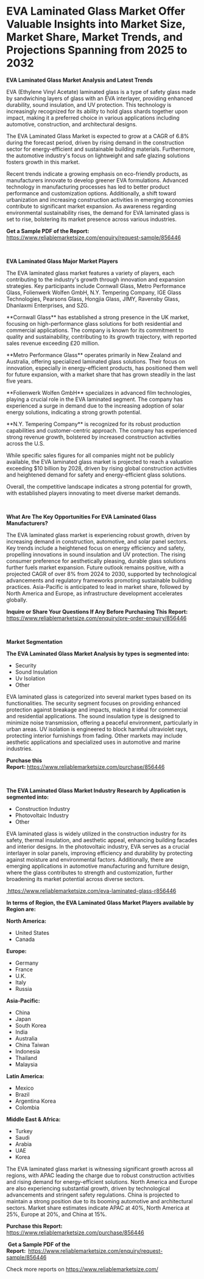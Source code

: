 <p><h1>EVA Laminated Glass Market Offer Valuable Insights into Market Size, Market Share, Market Trends, and Projections Spanning from 2025 to 2032</h1></p><p><strong>EVA Laminated Glass Market Analysis and Latest Trends</strong></p>
<p><p>EVA (Ethylene Vinyl Acetate) laminated glass is a type of safety glass made by sandwiching layers of glass with an EVA interlayer, providing enhanced durability, sound insulation, and UV protection. This technology is increasingly recognized for its ability to hold glass shards together upon impact, making it a preferred choice in various applications including automotive, construction, and architectural designs.</p><p>The EVA Laminated Glass Market is expected to grow at a CAGR of 6.8% during the forecast period, driven by rising demand in the construction sector for energy-efficient and sustainable building materials. Furthermore, the automotive industry's focus on lightweight and safe glazing solutions fosters growth in this market. </p><p>Recent trends indicate a growing emphasis on eco-friendly products, as manufacturers innovate to develop greener EVA formulations. Advanced technology in manufacturing processes has led to better product performance and customization options. Additionally, a shift toward urbanization and increasing construction activities in emerging economies contribute to significant market expansion. As awareness regarding environmental sustainability rises, the demand for EVA laminated glass is set to rise, bolstering its market presence across various industries.</p></p>
<p><strong>Get a Sample PDF of the Report:&nbsp;</strong> <a href="https://www.reliablemarketsize.com/enquiry/request-sample/856446?utm_campaign=2799&utm_medium=2&utm_source=Github&utm_content=ia&utm_term=31032025&utm_id=eva-laminated-glass">https://www.reliablemarketsize.com/enquiry/request-sample/856446</a></p>
<p>&nbsp;</p>
<p><strong>EVA Laminated Glass Major Market Players</strong></p>
<p><p>The EVA laminated glass market features a variety of players, each contributing to the industry's growth through innovation and expansion strategies. Key participants include Cornwall Glass, Metro Performance Glass, Folienwerk Wolfen GmbH, N.Y. Tempering Company, IGE Glass Technologies, Pearsons Glass, Hongjia Glass, JIMY, Ravensby Glass, Dhanlaxmi Enterprises, and SZG.</p><p>**Cornwall Glass** has established a strong presence in the UK market, focusing on high-performance glass solutions for both residential and commercial applications. The company is known for its commitment to quality and sustainability, contributing to its growth trajectory, with reported sales revenue exceeding £20 million.</p><p>**Metro Performance Glass** operates primarily in New Zealand and Australia, offering specialized laminated glass solutions. Their focus on innovation, especially in energy-efficient products, has positioned them well for future expansion, with a market share that has grown steadily in the last five years.</p><p>**Folienwerk Wolfen GmbH** specializes in advanced film technologies, playing a crucial role in the EVA laminated segment. The company has experienced a surge in demand due to the increasing adoption of solar energy solutions, indicating a strong growth potential. </p><p>**N.Y. Tempering Company** is recognized for its robust production capabilities and customer-centric approach. The company has experienced strong revenue growth, bolstered by increased construction activities across the U.S. </p><p>While specific sales figures for all companies might not be publicly available, the EVA laminated glass market is projected to reach a valuation exceeding $10 billion by 2028, driven by rising global construction activities and heightened demand for safety and energy-efficient glass solutions. </p><p>Overall, the competitive landscape indicates a strong potential for growth, with established players innovating to meet diverse market demands.</p></p>
<p>&nbsp;</p>
<p><strong>What Are The Key Opportunities For EVA Laminated Glass Manufacturers?</strong></p>
<p><p>The EVA laminated glass market is experiencing robust growth, driven by increasing demand in construction, automotive, and solar panel sectors. Key trends include a heightened focus on energy efficiency and safety, propelling innovations in sound insulation and UV protection. The rising consumer preference for aesthetically pleasing, durable glass solutions further fuels market expansion. Future outlook remains positive, with a projected CAGR of over 8% from 2024 to 2030, supported by technological advancements and regulatory frameworks promoting sustainable building practices. Asia-Pacific is anticipated to lead in market share, followed by North America and Europe, as infrastructure development accelerates globally.</p></p>
<p><strong>Inquire or Share Your Questions If Any Before Purchasing This Report:</strong> <a href="https://www.reliablemarketsize.com/enquiry/pre-order-enquiry/856446?utm_campaign=2799&utm_medium=2&utm_source=Github&utm_content=ia&utm_term=31032025&utm_id=eva-laminated-glass">https://www.reliablemarketsize.com/enquiry/pre-order-enquiry/856446</a></p>
<p>&nbsp;</p>
<p><strong>Market Segmentation</strong></p>
<p><strong>The EVA Laminated Glass Market Analysis by types is segmented into:</strong></p>
<p><ul><li>Security</li><li>Sound Insulation</li><li>Uv Isolation</li><li>Other</li></ul></p>
<p><p>EVA laminated glass is categorized into several market types based on its functionalities. The security segment focuses on providing enhanced protection against breakage and impacts, making it ideal for commercial and residential applications. The sound insulation type is designed to minimize noise transmission, offering a peaceful environment, particularly in urban areas. UV isolation is engineered to block harmful ultraviolet rays, protecting interior furnishings from fading. Other markets may include aesthetic applications and specialized uses in automotive and marine industries.</p></p>
<p><strong>Purchase this Report:&nbsp;</strong><a href="https://www.reliablemarketsize.com/purchase/856446?utm_campaign=2799&utm_medium=2&utm_source=Github&utm_content=ia&utm_term=31032025&utm_id=eva-laminated-glass">https://www.reliablemarketsize.com/purchase/856446</a></p>
<p>&nbsp;</p>
<p><strong>The EVA Laminated Glass Market Industry Research by Application is segmented into:</strong></p>
<p><ul><li>Construction Industry</li><li>Photovoltaic Industry</li><li>Other</li></ul></p>
<p><p>EVA laminated glass is widely utilized in the construction industry for its safety, thermal insulation, and aesthetic appeal, enhancing building facades and interior designs. In the photovoltaic industry, EVA serves as a crucial interlayer in solar panels, improving efficiency and durability by protecting against moisture and environmental factors. Additionally, there are emerging applications in automotive manufacturing and furniture design, where the glass contributes to strength and customization, further broadening its market potential across diverse sectors.</p></p>
<p><a href="https://www.reliablemarketsize.com/eva-laminated-glass-r856446?utm_campaign=2799&utm_medium=2&utm_source=Github&utm_content=ia&utm_term=31032025&utm_id=eva-laminated-glass">&nbsp;https://www.reliablemarketsize.com/eva-laminated-glass-r856446</a></p>
<p><strong>In terms of Region, the EVA Laminated Glass Market Players available by Region are:</strong></p>
<p>
    <p> <strong> North America: </strong>
        <ul>
            <li>United States</li>
            <li>Canada</li>
        </ul>
        </p> 
    <p> <strong> Europe: </strong>
        <ul>
            <li>Germany</li>
            <li>France</li>
            <li>U.K.</li>
            <li>Italy</li>
            <li>Russia</li>
        </ul>
        </p> 
    <p> <strong> Asia-Pacific: </strong>
        <ul>
            <li>China</li>
            <li>Japan</li>
            <li>South Korea</li>
            <li>India</li>
            <li>Australia</li>
            <li>China Taiwan</li>
            <li>Indonesia</li>
            <li>Thailand</li>
            <li>Malaysia</li>
        </ul>
        </p> 
    <p> <strong> Latin America: </strong>
        <ul>
            <li>Mexico</li>
            <li>Brazil</li>
            <li>Argentina Korea</li>
            <li>Colombia</li>
        </ul>
        </p> 
    <p> <strong> Middle East & Africa: </strong>
        <ul>
            <li>Turkey</li>
            <li>Saudi</li>
            <li>Arabia</li>
            <li>UAE</li>
            <li>Korea</li>
        </ul>
    </p>
    </p>
<p><p>The EVA laminated glass market is witnessing significant growth across all regions, with APAC leading the charge due to robust construction activities and rising demand for energy-efficient solutions. North America and Europe are also experiencing substantial growth, driven by technological advancements and stringent safety regulations. China is projected to maintain a strong position due to its booming automotive and architectural sectors. Market share estimates indicate APAC at 40%, North America at 25%, Europe at 20%, and China at 15%.</p></p>
<p><strong>Purchase this Report: </strong><a href="https://www.reliablemarketsize.com/purchase/856446?utm_campaign=2799&utm_medium=2&utm_source=Github&utm_content=ia&utm_term=31032025&utm_id=eva-laminated-glass">https://www.reliablemarketsize.com/purchase/856446</a></p>
<p>&nbsp;<strong>Get a Sample PDF of the Report:&nbsp;&nbsp;</strong><a href="https://www.reliablemarketsize.com/enquiry/request-sample/856446?utm_campaign=2799&utm_medium=2&utm_source=Github&utm_content=ia&utm_term=31032025&utm_id=eva-laminated-glass">https://www.reliablemarketsize.com/enquiry/request-sample/856446</a></p>
<p><strong></strong></p>
<p>Check more reports on <a href="https://www.reliablemarketsize.com/?utm_campaign=2799&utm_medium=2&utm_source=Github&utm_content=ia&utm_term=31032025&utm_id=eva-laminated-glass">https://www.reliablemarketsize.com/</a></p>